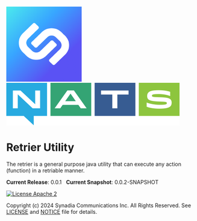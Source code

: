 ![Synadia](src/main/javadoc/images/synadia-logo.png) &nbsp;&nbsp;&nbsp;&nbsp; ![NATS](src/main/javadoc/images/large-logo.png)

# Retrier Utility

The retrier is a general purpose java utility that can execute any action (function) in a retriable manner.

**Current Release**: 0.0.1 &nbsp; **Current Snapshot**: 0.0.2-SNAPSHOT

[![License Apache 2](https://img.shields.io/badge/License-Apache2-blue.svg)](https://www.apache.org/licenses/LICENSE-2.0)

Copyright (c) 2024 Synadia Communications Inc. All Rights Reserved.
See [LICENSE](LICENSE) and [NOTICE](NOTICE) file for details.
